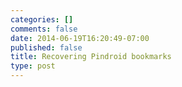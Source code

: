 ```yaml
---
categories: []
comments: false
date: 2014-06-19T16:20:49-07:00
published: false
title: Recovering Pindroid bookmarks
type: post
---
```


